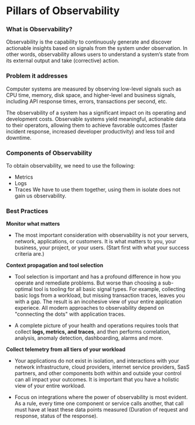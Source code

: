 # Pillars of Observability

### What is Observability?

Observability is the capability to continuously generate and discover actionable insights based on signals from the system under observation. In other words, observability allows users to understand a system’s state from its external output and take (corrective) action.

### Problem it addresses

Computer systems are measured by observing low-level signals such as CPU time, memory, disk space, and higher-level and business signals, including API response times, errors, transactions per second, etc.

The observability of a system has a significant impact on its operating and development costs. Observable systems yield meaningful, actionable data to their operators, allowing them to achieve favorable outcomes (faster incident response, increased developer productivity) and less toil and downtime.

### Components of Observability

To obtain observability, we need to use the following:

-   Metrics
-   Logs
-   Traces
    We have to use them together, using them in isolate does not gain us observability.

### Best Practices

**Monitor what matters**

-   The most important consideration with observability is not your servers, network, applications, or customers. It is what matters to you, your business, your project, or your users. (Start first with what your success criteria are.)

**Context propagation and tool selection**

-   Tool selection is important and has a profound difference in how you operate and remediate problems. But worse than choosing a sub-optimal tool is tooling for all basic signal types. For example, collecting basic logs from a workload, but missing transaction traces, leaves you with a gap. The result is an incohesive view of your entire application experiece. All modern approaches to observability depend on "connecting the dots" with application traces.

-   A complete picture of your health and operations requires tools that collect **logs, metrics, and traces**, and then performs correlation, analysis, anomaly detection, dashboarding, alarms and more.

**Collect telemetry from all tiers of your workload**

-   Your applications do not exist in isolation, and interactions with your network infrastructure, cloud providers, internet service providers, SasS partners, and other components both within and outside your control can all impact your outcomes. It is important that you have a holistic view of your entire workload.

-   Focus on integrations where the power of observability is most evident. As a rule, every time one component or service calls another, that call must have at least these data points measured (Duration of request and response, status of the response).

